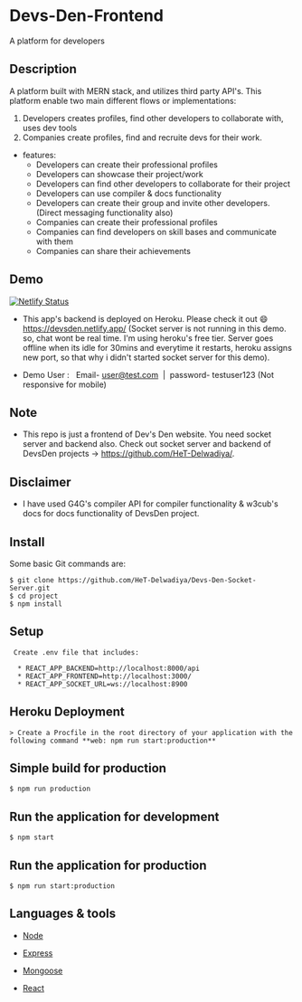 # Devs-Den-Frontend
 A platform for developers

## Description

A platform built with MERN stack, and utilizes third party API's. This platform enable two main different flows or implementations:  

1. Developers creates profiles, find other developers to collaborate with, uses dev tools
2. Companies create profiles, find and recruite devs for their work.   


* features:
  * Developers can create their professional profiles
  * Developers can showcase their project/work 
  * Developers can find other developers to collaborate for their project
  * Developers can use compiler & docs functionality
  * Developers can create their group and invite other developers. (Direct messaging functionality also)
  * Companies can create their professional profiles
  * Companies can find developers on skill bases and communicate with them
  * Companies can share their achievements

## Demo
 [![Netlify Status](https://api.netlify.com/api/v1/badges/758acdb1-71bb-4a97-85d2-8eb30220a6a5/deploy-status)](https://app.netlify.com/sites/devsden/deploys)
  * This app's backend is deployed on Heroku. Please check it out :smile: https://devsden.netlify.app/ (Socket server is not running in this demo. so, chat wont be real time. I'm using heroku's free tier. Server goes offline when its idle for 30mins and everytime it restarts, heroku assigns new port, so that why i didn't started socket server for this demo).

  *  Demo User :   Email- user@test.com  |  password- testuser123   (Not responsive for mobile)

  
## Note 

  * This repo is just a frontend of Dev's Den website. You need socket server and backend also. Check out socket server and backend of DevsDen projects -> https://github.com/HeT-Delwadiya/.

## Disclaimer

  * I have used G4G's compiler API for compiler functionality & w3cub's docs for docs functionality of DevsDen project. 

## Install

Some basic Git commands are:

```
$ git clone https://github.com/HeT-Delwadiya/Devs-Den-Socket-Server.git
$ cd project
$ npm install
```

## Setup

```
 Create .env file that includes:

  * REACT_APP_BACKEND=http://localhost:8000/api
  * REACT_APP_FRONTEND=http://localhost:3000/
  * REACT_APP_SOCKET_URL=ws://localhost:8900
```

## Heroku Deployment

```
> Create a Procfile in the root directory of your application with the following command **web: npm run start:production**
```


## Simple build for production

```
$ npm run production
```

## Run the application for development

```
$ npm start
```

## Run the application for production

```
$ npm run start:production
```

## Languages & tools

- [Node](https://nodejs.org/en/)

- [Express](https://expressjs.com/)

- [Mongoose](https://mongoosejs.com/)

- [React](https://reactjs.org/)

